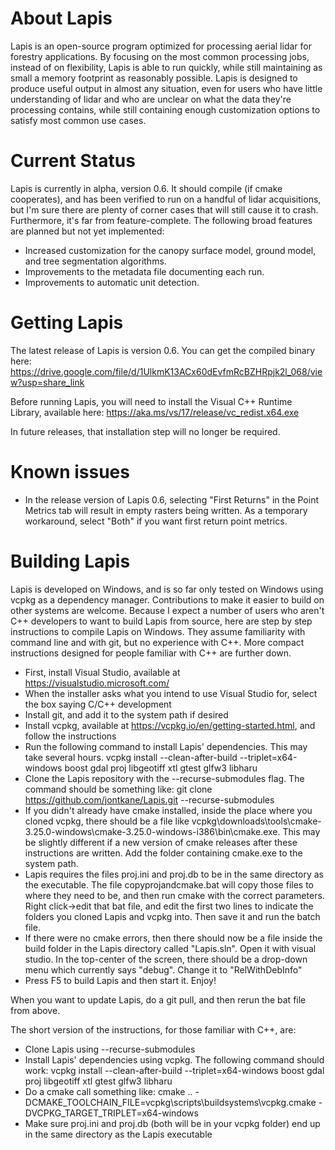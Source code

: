 # About Lapis

Lapis is an open-source program optimized for processing aerial lidar for forestry applications. By focusing on the most common processing jobs, instead of on flexibility, Lapis is able to run quickly, while still maintaining as small a memory footprint as reasonably possible. Lapis is designed to produce useful output in almost any situation, even for users who have little understanding of lidar and who are unclear on what the data they're processing contains, while still containing enough customization options to satisfy most common use cases.

# Current Status

Lapis is currently in alpha, version 0.6. It should compile (if cmake cooperates), and has been verified to run on a handful of lidar acquisitions, but I'm sure there are plenty of corner cases that will still cause it to crash. Furthermore, it's far from feature-complete. The following broad features are planned but not yet implemented:

- Increased customization for the canopy surface model, ground model, and tree segmentation algorithms.
- Improvements to the metadata file documenting each run.
- Improvements to automatic unit detection.

# Getting Lapis

The latest release of Lapis is version 0.6. You can get the compiled binary here: https://drive.google.com/file/d/1UlkmK13ACx60dEvfmRcBZHRpjk2l_068/view?usp=share_link

Before running Lapis, you will need to install the Visual C++ Runtime Library, available here: https://aka.ms/vs/17/release/vc_redist.x64.exe

In future releases, that installation step will no longer be required.

# Known issues

- In the release version of Lapis 0.6, selecting "First Returns" in the Point Metrics tab will result in empty rasters being written. As a temporary workaround, select "Both" if you want first return point metrics.

# Building Lapis

Lapis is developed on Windows, and is so far only tested on Windows using vcpkg as a dependency manager. Contributions to make it easier to build on other systems are welcome. Because I expect a number of users who aren't C++ developers to want to build Lapis from source, here are step by step instructions to compile Lapis on Windows. They assume familiarity with command line and with git, but no experience with C++. More compact instructions designed for people familiar with C++ are further down.

 - First, install Visual Studio, available at https://visualstudio.microsoft.com/
 - When the installer asks what you intend to use Visual Studio for, select the box saying C/C++ development
 - Install git, and add it to the system path if desired
 - Install vcpkg, available at https://vcpkg.io/en/getting-started.html, and follow the instructions
 - Run the following command to install Lapis' dependencies. This may take several hours. vcpkg install --clean-after-build --triplet=x64-windows boost gdal proj libgeotiff xtl gtest glfw3 libharu
 - Clone the Lapis repository with the --recurse-submodules flag. The command should be something like: git clone https://github.com/jontkane/Lapis.git --recurse-submodules
 - If you didn't already have cmake installed, inside the place where you cloned vcpkg, there should be a file like vcpkg\downloads\tools\cmake-3.25.0-windows\cmake-3.25.0-windows-i386\bin\cmake.exe. This may be slightly different if a new version of cmake releases after these instructions are written. Add the folder containing cmake.exe to the system path.
 - Lapis requires the files proj.ini and proj.db to be in the same directory as the executable. The file copyprojandcmake.bat will copy those files to where they need to be, and then run cmake with the correct parameters. Right click->edit that bat file, and edit the first two lines to indicate the folders you cloned Lapis and vcpkg into. Then save it and run the batch file.
 - If there were no cmake errors, then there should now be a file inside the build folder in the Lapis directory called "Lapis.sln". Open it with visual studio. In the top-center of the screen, there should be a drop-down menu which currently says "debug". Change it to "RelWithDebInfo"
 - Press F5 to build Lapis and then start it. Enjoy!
 
 When you want to update Lapis, do a git pull, and then rerun the bat file from above.
 
 The short version of the instructions, for those familiar with C++, are:
 
 - Clone Lapis using --recurse-submodules
 - Install Lapis' dependencies using vcpkg. The following command should work: vcpkg install --clean-after-build --triplet=x64-windows boost gdal proj libgeotiff xtl gtest glfw3 libharu
 - Do a cmake call something like: cmake .. -DCMAKE_TOOLCHAIN_FILE=vcpkg\scripts\buildsystems\vcpkg.cmake -DVCPKG_TARGET_TRIPLET=x64-windows
 - Make sure proj.ini and proj.db (both will be in your vcpkg folder) end up in the same directory as the Lapis executable